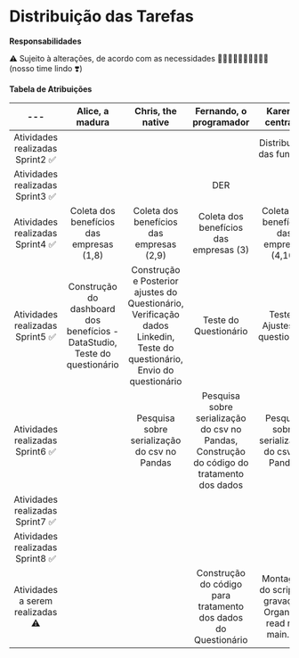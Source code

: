 # Distribuição das Tarefas

**Responsabilidades**

:warning: Sujeito à alterações, de acordo com as necessidades :woman_technologist::man_technologist::woman_technologist::man_technologist::woman_technologist: (nosso time lindo :heavy_heart_exclamation:)

**Tabela de Atribuições**

| --- | Alice, a madura | Chris, the native | Fernando, o programador | Karen, a centrada | Saymon, o resiliente | Tai, a inspiradora |
| :---: | :---: | :---: | :---: | :---: | :---: | :---: |
| Atividades realizadas Sprint2 ✅ | | | | Distribuição das funções |  |  |
| Atividades realizadas Sprint3 ✅ | | | DER | | | |
| Atividades realizadas Sprint4 ✅ | Coleta dos benefícios das empresas (1,8) | Coleta dos benefícios das empresas (2,9) | Coleta dos benefícios das empresas (3) | Coleta dos benefícios das empresas (4,10)| Coleta dos benefícios das empresas (5,11) | Coleta dos benefícios das empresas (6,7) |
| Atividades realizadas Sprint5 ✅ | Construção do dashboard dos benefícios - DataStudio, Teste do questionário | Construção e Posterior ajustes do Questionário, Verificação dados Linkedin, Teste do questionário, Envio do questionário | Teste do Questionário | Teste e Ajustes do questionário | Teste do questionário, Construção do dashboard dos benefícios - Tableau | Teste do questionário |
| Atividades realizadas Sprint6 ✅ | | Pesquisa sobre serialização do csv no Pandas | Pesquisa sobre serialização do csv no Pandas, Construção do código do tratamento dos dados | Pesquisa sobre serialização do csv no Pandas | | |
| Atividades realizadas Sprint7 ✅ | | | | | | |
| Atividades realizadas Sprint8 ✅ | | | | | | |
| Atividades a serem realizadas ⚠ | | | Construção do código para tratamento dos dados do Questionário | Montagem do script da gravação, Organizar read me, main.py.| | |